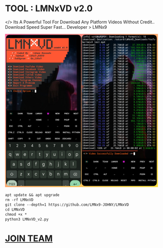 # TOOL : LMNxVD v2.0

&lt;/> Its A Powerful Tool For Download Any Platform Videos Without Credit..  Download Speed Super Fast... Developer > LMNx9

![](https://github.com/LMNx9-JOHNY/LMNxVD/blob/main/LMNxVD.png)

    apt update && apt upgrade
    rm -rf LMNxVD
    git clone --depth=1 https://github.com/LMNx9-JOHNY/LMNxVD
    cd LMNxVD
    chmod +x *
    python3 LMNxVD_v2.py

# [JOIN TEAM](https://t.me/+DV8iH_KWyoJhZWNl)
